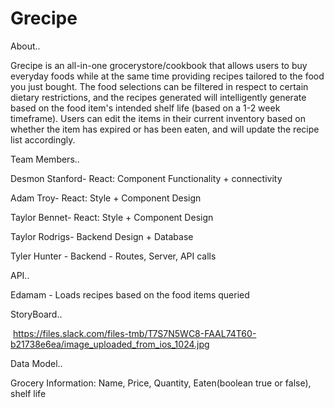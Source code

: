# Grecipe

  About..

Grecipe is an all-in-one grocerystore/cookbook that allows users to buy everyday foods while at the same time providing recipes tailored to the food you just bought. The food selections can be filtered in respect to certain dietary restrictions, and the recipes generated will intelligently generate based on the food item's intended shelf life (based on a 1-2 week timeframe). Users can edit the items in their current inventory based on whether the item has expired or has been eaten, and will update the recipe list accordingly.

  Team Members..

Desmon Stanford- React: Component Functionality + connectivity

Adam Troy- React: Style + Component Design

Taylor Bennet- React: Style + Component Design

Taylor Rodrigs- Backend Design + Database

Tyler Hunter - Backend - Routes, Server, API calls

  API..

Edamam - Loads recipes based on the food items queried 

  StoryBoard..
  
  https://files.slack.com/files-tmb/T7S7N5WC8-FAAL74T60-b21738e6ea/image_uploaded_from_ios_1024.jpg

Data Model..

Grocery Information: Name, Price, Quantity, Eaten(boolean true or false), shelf life


